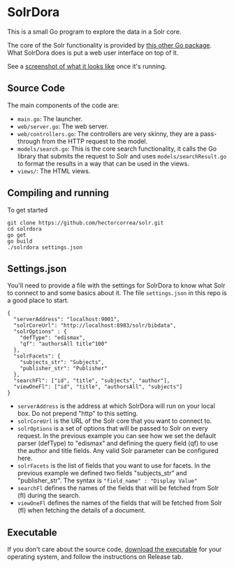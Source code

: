 # SolrDora
This is a small Go program to explore the data in a Solr core.

The core of the Solr functionality is provided by
[this other Go package](https://github.com/hectorcorrea/solr). What SolrDora
does is put a web user interface on top of it.

See a [screenshot of what it looks like](https://github.com/hectorcorrea/solrdora/raw/a75fb908c5fc325ca70e0870a3a9471c4d5a6953/misc/screenshot.png) once it's running.


## Source Code
The main components of the code are:

* `main.go`: The launcher.
* `web/server.go`: The web server.
* `web/controllers.go`: The controllers are very skinny, they are a pass-through from the HTTP request to the model.
* `models/search.go`: This is the core search functionality, it calls the Go library that submits the request to Solr and uses `models/searchResult.go` to format the results in a way that can be used in the views.
* `views/`: The HTML views.


## Compiling and running
To get started

```
git clone https://github.com/hectorcorrea/solr.git
cd solrdora
go get
go build
./solrdora settings.json
```

## Settings.json
You'll need to provide a file with the settings for SolrDora to know what
Solr to connect to and some basics about it. The file `settings.json` in this
repo is a good place to start.

```
{
  "serverAddress": "localhost:9001",
  "solrCoreUrl": "http://localhost:8983/solr/bibdata",
  "solrOptions" : {
    "defType": "edismax",
    "qf": "authorsAll title^100"
  },
  "solrFacets": {
    "subjects_str": "Subjects",
    "publisher_str": "Publisher"
  },
  "searchFl": ["id", "title", "subjects", "author"],
  "viewOneFl": ["id", "title", "authorsAll", "subjects"]
}
```

* `serverAddress` is the address at which SolrDora will run on your local box. Do not prepend "http" to this setting.
* `solrCoreUrl` is the URL of the Solr core that you want to connect to.
* `solrOptions` is a set of options that will be passed to Solr on every request. In the previous example you can see how we set the default parser (defType) to "edismax" and defining the query field (qf) to use the author and title fields. Any valid Solr parameter can be configured here.
* `solrFacets` is the list of fields that you want to use for facets. In the previous example we defined two fields "subjects_str" and "publisher_str". The syntax is `"field_name" : "Display Value"`
* `searchFl` defines the names of the fields that will be fetched from Solr (fl) during the search.
* `viewOneFl` defines the names of the fields that will be fetched from Solr (fl) when fetching the details of a document.


## Executable
If you don't care about the source code,
[download the executable](https://github.com/hectorcorrea/solrdora/releases)
for your operating system, and follow the instructions on Release tab.
